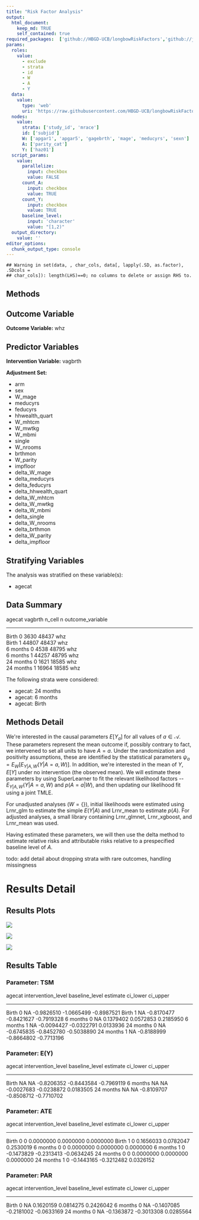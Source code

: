 ```yaml
---
title: "Risk Factor Analysis"
output: 
  html_document:
    keep_md: TRUE
    self_contained: true
required_packages:  ['github://HBGD-UCB/longbowRiskFactors','github://jeremyrcoyle/skimr@vector_types', 'github://tlverse/delayed']
params:
  roles:
    value:
      - exclude
      - strata
      - id
      - W
      - A
      - Y
  data: 
    value: 
      type: 'web'
      uri: 'https://raw.githubusercontent.com/HBGD-UCB/longbowRiskFactors/master/inst/sample_data/birthwt_data.rdata'
  nodes:
    value:
      strata: ['study_id', 'mrace']
      id: ['subjid']
      W: ['apgar1', 'apgar5', 'gagebrth', 'mage', 'meducyrs', 'sexn']
      A: ['parity_cat']
      Y: ['haz01']
  script_params:
    value:
      parallelize:
        input: checkbox
        value: FALSE
      count_A:
        input: checkbox
        value: TRUE
      count_Y:
        input: checkbox
        value: TRUE        
      baseline_level:
        input: 'character'
        value: "[1,2)"
  output_directory:
    value: ''
editor_options: 
  chunk_output_type: console
---
```







```
## Warning in set(data, , char_cols, data[, lapply(.SD, as.factor), .SDcols =
## char_cols]): length(LHS)==0; no columns to delete or assign RHS to.
```

## Methods
## Outcome Variable

**Outcome Variable:** whz

## Predictor Variables

**Intervention Variable:** vagbrth

**Adjustment Set:**

* arm
* sex
* W_mage
* meducyrs
* feducyrs
* hhwealth_quart
* W_mhtcm
* W_mwtkg
* W_mbmi
* single
* W_nrooms
* brthmon
* W_parity
* impfloor
* delta_W_mage
* delta_meducyrs
* delta_feducyrs
* delta_hhwealth_quart
* delta_W_mhtcm
* delta_W_mwtkg
* delta_W_mbmi
* delta_single
* delta_W_nrooms
* delta_brthmon
* delta_W_parity
* delta_impfloor

## Stratifying Variables

The analysis was stratified on these variable(s):

* agecat

## Data Summary

agecat      vagbrth    n_cell       n  outcome_variable 
----------  --------  -------  ------  -----------------
Birth       0            3630   48437  whz              
Birth       1           44807   48437  whz              
6 months    0            4538   48795  whz              
6 months    1           44257   48795  whz              
24 months   0            1621   18585  whz              
24 months   1           16964   18585  whz              


The following strata were considered:

* agecat: 24 months
* agecat: 6 months
* agecat: Birth



## Methods Detail

We're interested in the causal parameters $E[Y_a]$ for all values of $a \in \mathcal{A}$. These parameters represent the mean outcome if, possibly contrary to fact, we intervened to set all units to have $A=a$. Under the randomization and positivity assumptions, these are identified by the statistical parameters $\psi_a=E_W[E_{Y|A,W}(Y|A=a,W)]$.  In addition, we're interested in the mean of $Y$, $E[Y]$ under no intervention (the observed mean). We will estimate these parameters by using SuperLearner to fit the relevant likelihood factors -- $E_{Y|A,W}(Y|A=a,W)$ and $p(A=a|W)$, and then updating our likelihood fit using a joint TMLE.

For unadjusted analyses ($W=\{\}$), initial likelihoods were estimated using Lrnr_glm to estimate the simple $E(Y|A)$ and Lrnr_mean to estimate $p(A)$. For adjusted analyses, a small library containing Lrnr_glmnet, Lrnr_xgboost, and Lrnr_mean was used.

Having estimated these parameters, we will then use the delta method to estimate relative risks and attributable risks relative to a prespecified baseline level of $A$.

todo: add detail about dropping strata with rare outcomes, handling missingness







# Results Detail

## Results Plots
![](/tmp/8df85d62-b53e-45fc-9bad-8dff572f1dea/43e01179-f517-41a1-b28e-dc51d33f2f19/REPORT_files/figure-html/plot_tsm-1.png)<!-- -->



![](/tmp/8df85d62-b53e-45fc-9bad-8dff572f1dea/43e01179-f517-41a1-b28e-dc51d33f2f19/REPORT_files/figure-html/plot_ate-1.png)<!-- -->



![](/tmp/8df85d62-b53e-45fc-9bad-8dff572f1dea/43e01179-f517-41a1-b28e-dc51d33f2f19/REPORT_files/figure-html/plot_par-1.png)<!-- -->

## Results Table

### Parameter: TSM


agecat      intervention_level   baseline_level      estimate     ci_lower     ci_upper
----------  -------------------  ---------------  -----------  -----------  -----------
Birth       0                    NA                -0.9826510   -1.0665499   -0.8987521
Birth       1                    NA                -0.8170477   -0.8421627   -0.7919328
6 months    0                    NA                 0.1379402    0.0572853    0.2185950
6 months    1                    NA                -0.0094427   -0.0322791    0.0133936
24 months   0                    NA                -0.6745835   -0.8452780   -0.5038890
24 months   1                    NA                -0.8188999   -0.8664802   -0.7713196


### Parameter: E(Y)


agecat      intervention_level   baseline_level      estimate     ci_lower     ci_upper
----------  -------------------  ---------------  -----------  -----------  -----------
Birth       NA                   NA                -0.8206352   -0.8443584   -0.7969119
6 months    NA                   NA                -0.0027683   -0.0238872    0.0183505
24 months   NA                   NA                -0.8109707   -0.8508712   -0.7710702


### Parameter: ATE


agecat      intervention_level   baseline_level      estimate     ci_lower     ci_upper
----------  -------------------  ---------------  -----------  -----------  -----------
Birth       0                    0                  0.0000000    0.0000000    0.0000000
Birth       1                    0                  0.1656033    0.0782047    0.2530019
6 months    0                    0                  0.0000000    0.0000000    0.0000000
6 months    1                    0                 -0.1473829   -0.2313413   -0.0634245
24 months   0                    0                  0.0000000    0.0000000    0.0000000
24 months   1                    0                 -0.1443165   -0.3212482    0.0326152


### Parameter: PAR


agecat      intervention_level   baseline_level      estimate     ci_lower     ci_upper
----------  -------------------  ---------------  -----------  -----------  -----------
Birth       0                    NA                 0.1620159    0.0814275    0.2426042
6 months    0                    NA                -0.1407085   -0.2181002   -0.0633169
24 months   0                    NA                -0.1363872   -0.3013308    0.0285564
